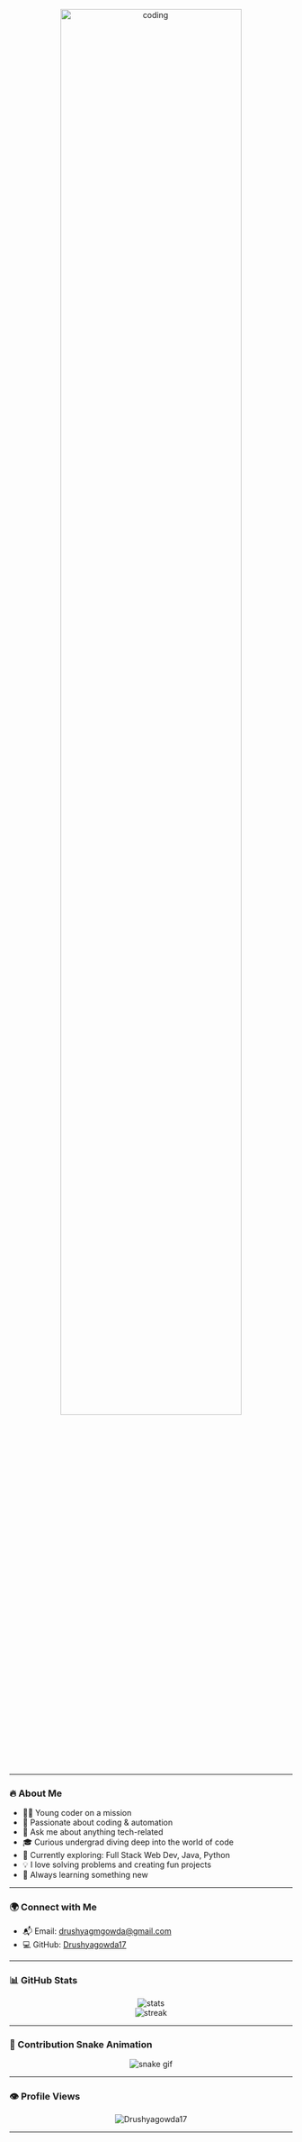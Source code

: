 <!-- Animated Banner (Young Guy Coding) -->
<p align="center">
  <img src="https://raw.githubusercontent.com/loficodes/loficodes/main/code.gif" alt="coding" width="80%" />
</p>

---

### 🔥 About Me

- 🧑‍💻 Young coder on a mission
- 🎯 Passionate about coding & automation
- 💬 Ask me about anything tech-related
- 🎓 Curious undergrad diving deep into the world of code  
- 🧠 Currently exploring: Full Stack Web Dev, Java, Python  
- 💡 I love solving problems and creating fun projects
- 🌱 Always learning something new

---

### 🌍 Connect with Me

- 📬 Email: drushyagmgowda@gmail.com  
- 💻 GitHub: [Drushyagowda17](https://github.com/Drushyagowda17)

---

### 📊 GitHub Stats

<p align="center">
  <img src="https://github-readme-stats.vercel.app/api?username=Drushyagowda17&show_icons=true&theme=radical" alt="stats" />
  <br>
  <img src="https://github-readme-streak-stats.herokuapp.com/?user=Drushyagowda17&theme=radical" alt="streak" />
</p>

---

### 🐍 Contribution Snake Animation

<p align="center">
  <img src="https://github.com/Drushyagowda17/Drushyagowda17/raw/output/github-contribution-grid-snake.svg" alt="snake gif" />
</p>

---

### 👁️ Profile Views

<p align="center">
  <img src="https://komarev.com/ghpvc/?username=Drushyagowda17&label=Profile%20Views&color=0e75b6&style=flat" alt="Drushyagowda17" />
</p>

---
